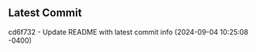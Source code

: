 
## Latest Commit
cd6f732 - Update README with latest commit info (2024-09-04 10:25:08 -0400) <Yunxi-Zhou>
